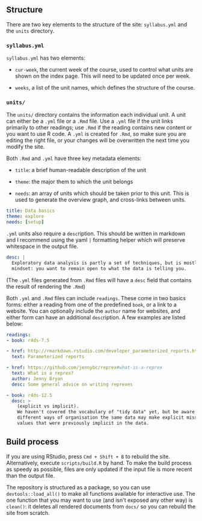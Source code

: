 
## Structure

There are two key elements to the structure of the site: `syllabus.yml` and the `units` directory. 

### `syllabus.yml`

`syllabus.yml` has two elements:

* `cur-week`, the current week of the course, used to control what units are
  shown on the index page. This will need to be updated once per week.
  
* `weeks`, a list of the unit names, which defines the structure of the course.

### `units/`

The `units/` directory contains the information each individual unit. A unit can either be a `.yml` file or a `.Rmd` file. Use a `.yml` file if the unit links primarily to other readings; use `.Rmd` if the reading contains new content or you want to use R code. A `.yml` is created for `.Rmd`, so make sure you are editing the right file, or your changes will be overwritten the next time you modify the site.

Both `.Rmd` and `.yml` have three key metadata elements:

* `title`: a brief human-readable description of the unit

* `theme`: the major them to which the unit belongs

* `needs`: an array of units which should be taken prior to this unit. This
  is used to generate the overview graph, and cross-links between units.

```yaml
title: Data basics
theme: explore
needs: [setup]
```

`.yml` units also require a `desc`ription. This should be written in markdown and I recommend using the yaml `|` formatting helper which will preserve whitespace in the output file.

```yaml
desc: |
  Exploratory data analysis is partly a set of techniques, but is mostly a
  mindset: you want to remain open to what the data is telling you.
```

(The `.yml` files generated from `.Rmd` files will have a `desc` field that contains the result of rendering the `.Rmd`)

Both `.yml` and `.Rmd` files can include `readings`. These come in two basics forms: either a reading from one of the predefined `book`, or a link to a website. You can optionally include the `author` name for websites, and either form can have an additional `desc`ription. A few examples are listed below:

```yaml
readings:
- book: r4ds-7.5

- href: http://rmarkdown.rstudio.com/developer_parameterized_reports.html
  text: Parameterized reports

- href: https://github.com/jennybc/reprex#what-is-a-reprex
  text: What is a reprex?
  author: Jenny Bryan
  desc: Some general advice on writing reprexes

- book: r4ds-12.5
  desc: >
    (explicit vs implicit).
    We haven't covered the vocabulary of "tidy data" yet, but be aware that
    different ways of organisation the same data may make explicit missing
    values that were previously implicit in the data.
```

## Build process

If you are using RStudio, press `Cmd + Shift + B` to rebuild the site. Alternatively, execute `scripts/build.R` by hand. To make the build process as speedy as possible, files are only updated if the input file is more recent than the output file.

The repository is structured as a package, so you can use `devtools::load_all()` to make all functions available for interactive use. The one function that you may want to use (and isn't exposed any other way) is `clean()`: it deletes all rendered documents from `docs/` so you can rebuild the site from scratch.
